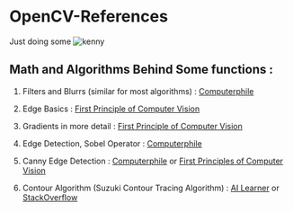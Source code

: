 # OpenCV-References
Just doing some ![kenny](https://github.com/AusafMo/OpenCV-References/assets/75237046/0484b5e6-e77c-4779-aa84-ecfb94737419)

## Math and Algorithms Behind Some functions :

1) Filters and Blurrs (similar for most algorithms) : [Computerphile](https://www.youtube.com/watch?v=C_zFhWdM4ic&list=PLzH6n4zXuckoRdljSlM2k35BufTYXNNeF&index=1&pp=iAQB)

2) Edge Basics : [First Principle of Computer Vision](https://www.youtube.com/watch?v=G8yp6f9V_6c&list=PL2zRqk16wsdqXEMpHrc4Qnb5rA1Cylrhx&index=2&pp=iAQB)

3) Gradients in more detail : [First Principle of Computer Vision](https://www.youtube.com/watch?v=lOEBsQodtEQ&pp=ygUqY29tcHV0ZXIgdmlzaW9uIGZpcnN0IHByaW5jaXBsZXMgZ3JhZGllbnRz)

4) Edge Detection, Sobel Operator : [Computerphile](https://www.youtube.com/watch?v=uihBwtPIBxM&list=PLzH6n4zXuckoRdljSlM2k35BufTYXNNeF&index=2&pp=iAQB)

5) Canny Edge Detection : [Computerphile](https://www.youtube.com/watch?v=sRFM5IEqR2w&list=PLzH6n4zXuckoRdljSlM2k35BufTYXNNeF&index=3&pp=iAQB) or [First Principles of Computer Vision](https://www.youtube.com/watch?v=hUC1uoigH6s)


6) Contour Algorithm (Suzuki Contour Tracing Algorithm) : [AI Learner](https://theailearner.com/2019/11/19/suzukis-contour-tracing-algorithm-opencv-python/ ) or [StackOverflow](https://stackoverflow.com/questions/10427474/what-is-the-algorithm-that-opencv-uses-for-finding-contours)